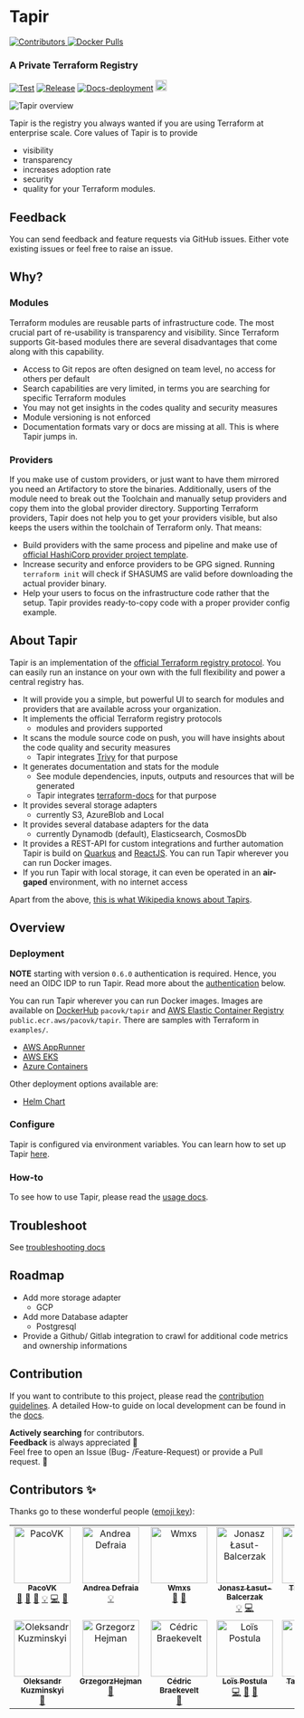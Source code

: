 # Tapir
<p>  
  <a href="https://github.com/PacoVK/tapir?tab=readme-ov-file#contributors-">
    <img alt="Contributors" src="https://img.shields.io/github/all-contributors/pacovk/tapir">
  </a>
  <a href="https://hub.docker.com/r/pacovk/tapir">
    <img alt="Docker Pulls" src="https://img.shields.io/docker/pulls/pacovk/tapir">
  </a>
</p>
  
### A Private Terraform Registry

[![Test](https://github.com/PacoVK/tapir/actions/workflows/build.yml/badge.svg)](https://github.com/PacoVK/tapir/actions/workflows/build.yml)
[![Release](https://github.com/PacoVK/tapir/actions/workflows/deploy.yml/badge.svg)](https://github.com/PacoVK/tapir/actions/workflows/deploy.yml)
[![Docs-deployment](https://github.com/PacoVK/tapir/actions/workflows/pages/pages-build-deployment/badge.svg)](https://github.com/PacoVK/tapir/actions/workflows/pages/pages-build-deployment)
[<img src="https://api.gitsponsors.com/api/badge/img?id=569890667" height="20">](https://api.gitsponsors.com/api/badge/link?p=Fhcl2QYOz9lq0noRGHOc9bUnaferItDiM0xElJWfcZ5IlK5OfxhJLKK+G6b3G5zETsIBgzbNnEMKUsAJTf2TFg==)

![Tapir overview](./docs/images/tapir.gif)

Tapir is the registry you always wanted if you are using Terraform at enterprise scale.
Core values of Tapir is to provide
* visibility
* transparency
* increases adoption rate
* security
* quality for your Terraform modules.

## Feedback 
You can send feedback and feature requests via GitHub issues. Either vote existing issues or feel free to raise an issue. 

## Why?
### Modules
Terraform modules are reusable parts of infrastructure code. The most crucial part of re-usability is transparency and visibility. Since Terraform supports Git-based modules there are several disadvantages that come along with this capability.
* Access to Git repos are often designed on team level, no access for others per default
* Search capabilities are very limited, in terms you are searching for specific Terraform modules
* You may not get insights in the codes quality and security measures
* Module versioning is not enforced
* Documentation formats vary or docs are missing at all.
  This is where Tapir jumps in.

### Providers
If you make use of custom providers, or just want to have them mirrored you need an Artifactory to store the binaries.
Additionally, users of the module need to break out the Toolchain and manually setup providers and copy them into 
the global provider directory.
Supporting Terraform providers, Tapir does not help you to get your providers visible, but also keeps the users within the toolchain of Terraform only. That means:
* Build providers with the same process and pipeline and make use of [official HashiCorp provider project template](https://github.com/hashicorp/terraform-provider-scaffolding).
* Increase security and enforce providers to be GPG signed. Running `terraform init` will check if SHASUMS are valid before downloading the actual provider binary.
* Help your users to focus on the infrastructure code rather that the setup. Tapir provides ready-to-copy code with 
a proper provider config example.

## About Tapir
Tapir is an implementation of the [official Terraform registry protocol](https://developer.hashicorp.com/terraform/internals/module-registry-protocol).
You can easily run an instance on your own with the full flexibility and power a central registry has.
* It will provide you a simple, but powerful UI to search for modules and providers that are available
  across your organization.
* It implements the official Terraform registry protocols
  * modules and providers supported
* It scans the module source code on push, you will have insights about the code quality and security measures
  * Tapir integrates [Trivy](https://trivy.dev/) for that purpose
* It generates documentation and stats for the module 
  * See module dependencies, inputs, outputs and resources that will be generated
  * Tapir integrates [terraform-docs](https://terraform-docs.io/) for that purpose
* It provides several storage adapters
  * currently S3, AzureBlob and Local
* It provides several database adapters for the data
  * currently Dynamodb (default), Elasticsearch, CosmosDb
* It provides a REST-API for custom integrations and further automation
  Tapir is build on [Quarkus](https://quarkus.io/) and [ReactJS](https://reactjs.org/). You can run Tapir wherever you can run Docker images.
* If you run Tapir with local storage, it can even be operated in an **air-gaped** environment, with no internet access 

Apart from the above, [this is what Wikipedia knows about Tapirs](https://en.wikipedia.org/wiki/Tapir).

## Overview

### Deployment

**NOTE** starting with version `0.6.0` authentication is required. Hence, you need an OIDC IDP to run Tapir. 
Read more about the [authentication](./docs/configuration.md#authentication) below.

You can run Tapir wherever you can run Docker images.
Images are available on [DockerHub](https://hub.docker.com/r/pacovk/tapir) `pacovk/tapir` and [AWS Elastic Container Registry](https://gallery.ecr.aws/pacovk/tapir) `public.ecr.aws/pacovk/tapir`.
There are samples with Terraform in `examples/`.
* [AWS AppRunner](./examples/aws/apprunner)
* [AWS EKS](./examples/aws/eks)
* [Azure Containers](./examples/azure/containerapps)

Other deployment options available are:
* [Helm Chart](https://github.com/PacoVK/tapir-helm)

### Configure

Tapir is configured via environment variables. You can learn how to set up Tapir [here](./docs/configuration.md).

### How-to

To see how to use Tapir, please read the [usage docs](./docs/usage.md).

## Troubleshoot

See [troubleshooting docs](./docs/TROUBLESHOOT.md)

## Roadmap

* Add more storage adapter
  * GCP
* Add more Database adapter
  * Postgresql
* Provide a Github/ Gitlab integration to crawl for additional code metrics and ownership informations

## Contribution

If you want to contribute to this project, please read the [contribution guidelines](./CONTRIBUTING.md).
A detailed How-to guide on local development can be found in the [docs](dev/docs/RUNBOOK.md).

**Actively searching** for contributors. <br/>
**Feedback** is always appreciated :rainbow: <br/>
Feel free to open an Issue (Bug- /Feature-Request)
or provide a Pull request. :wrench:

## Contributors ✨

Thanks go to these wonderful people ([emoji key](https://allcontributors.org/docs/en/emoji-key)):
<!-- ALL-CONTRIBUTORS-LIST:START - Do not remove or modify this section -->
<!-- prettier-ignore-start -->
<!-- markdownlint-disable -->
<table>
  <tbody>
    <tr>
      <td align="center" valign="top" width="14.28%"><a href="https://pascal.euhus.dev/"><img src="https://avatars.githubusercontent.com/u/27785614?v=4?s=100" width="100px;" alt="PacoVK"/><br /><sub><b>PacoVK</b></sub></a><br /><a href="https://github.com/PacoVK/tapir/pulls?q=is%3Apr+reviewed-by%3APacoVK" title="Reviewed Pull Requests">👀</a> <a href="#projectManagement-PacoVK" title="Project Management">📆</a> <a href="#maintenance-PacoVK" title="Maintenance">🚧</a> <a href="#example-PacoVK" title="Examples">💡</a> <a href="https://github.com/PacoVK/tapir/commits?author=PacoVK" title="Code">💻</a> <a href="https://github.com/PacoVK/tapir/commits?author=PacoVK" title="Documentation">📖</a></td>
      <td align="center" valign="top" width="14.28%"><a href="https://github.com/andrea-defraia"><img src="https://avatars.githubusercontent.com/u/56583671?v=4?s=100" width="100px;" alt="Andrea Defraia"/><br /><sub><b>Andrea Defraia</b></sub></a><br /><a href="#example-andrea-defraia" title="Examples">💡</a></td>
      <td align="center" valign="top" width="14.28%"><a href="https://github.com/WeiMengXS"><img src="https://avatars.githubusercontent.com/u/54929266?v=4?s=100" width="100px;" alt="Wmxs"/><br /><sub><b>Wmxs</b></sub></a><br /><a href="https://github.com/PacoVK/tapir/issues?q=author%3AWeiMengXS" title="Bug reports">🐛</a> <a href="#ideas-WeiMengXS" title="Ideas, Planning, & Feedback">🤔</a></td>
      <td align="center" valign="top" width="14.28%"><a href="https://github.com/jonasz-lasut"><img src="https://avatars.githubusercontent.com/u/93281932?v=4?s=100" width="100px;" alt="Jonasz Łasut-Balcerzak"/><br /><sub><b>Jonasz Łasut-Balcerzak</b></sub></a><br /><a href="#example-jonasz-lasut" title="Examples">💡</a> <a href="https://github.com/PacoVK/tapir/commits?author=jonasz-lasut" title="Code">💻</a></td>
      <td align="center" valign="top" width="14.28%"><a href="https://github.com/tlchaffi"><img src="https://avatars.githubusercontent.com/u/128724533?v=4?s=100" width="100px;" alt="Tim Chaffin"/><br /><sub><b>Tim Chaffin</b></sub></a><br /><a href="https://github.com/PacoVK/tapir/pulls?q=is%3Apr+reviewed-by%3Atlchaffi" title="Reviewed Pull Requests">👀</a></td>
      <td align="center" valign="top" width="14.28%"><a href="https://github.com/tim-chaffin"><img src="https://avatars.githubusercontent.com/u/128724533?v=4?s=100" width="100px;" alt="Tim Chaffin"/><br /><sub><b>Tim Chaffin</b></sub></a><br /><a href="https://github.com/PacoVK/tapir/commits?author=tim-chaffin" title="Documentation">📖</a></td>
      <td align="center" valign="top" width="14.28%"><a href="https://github.com/TomBeckett"><img src="https://avatars.githubusercontent.com/u/10406453?v=4?s=100" width="100px;" alt="Tom Beckett"/><br /><sub><b>Tom Beckett</b></sub></a><br /><a href="#example-TomBeckett" title="Examples">💡</a> <a href="https://github.com/PacoVK/tapir/commits?author=TomBeckett" title="Code">💻</a></td>
    </tr>
    <tr>
      <td align="center" valign="top" width="14.28%"><a href="https://github.com/akuzminsky"><img src="https://avatars.githubusercontent.com/u/1763754?v=4?s=100" width="100px;" alt="Oleksandr Kuzminskyi"/><br /><sub><b>Oleksandr Kuzminskyi</b></sub></a><br /><a href="https://github.com/PacoVK/tapir/issues?q=author%3Aakuzminsky" title="Bug reports">🐛</a></td>
      <td align="center" valign="top" width="14.28%"><a href="https://github.com/GrzegorzHejman"><img src="https://avatars.githubusercontent.com/u/55591451?v=4?s=100" width="100px;" alt="GrzegorzHejman"/><br /><sub><b>GrzegorzHejman</b></sub></a><br /><a href="https://github.com/PacoVK/tapir/issues?q=author%3AGrzegorzHejman" title="Bug reports">🐛</a></td>
      <td align="center" valign="top" width="14.28%"><a href="https://hybridbrothers.com"><img src="https://avatars.githubusercontent.com/u/26713978?v=4?s=100" width="100px;" alt="Cédric Braekevelt"/><br /><sub><b>Cédric Braekevelt</b></sub></a><br /><a href="https://github.com/PacoVK/tapir/issues?q=author%3Acedricbraekevelt" title="Bug reports">🐛</a></td>
      <td align="center" valign="top" width="14.28%"><a href="https://lois.postu.la"><img src="https://avatars.githubusercontent.com/u/1423612?v=4?s=100" width="100px;" alt="Loïs Postula"/><br /><sub><b>Loïs Postula</b></sub></a><br /><a href="https://github.com/PacoVK/tapir/commits?author=loispostula" title="Code">💻</a> <a href="https://github.com/PacoVK/tapir/commits?author=loispostula" title="Documentation">📖</a> <a href="#ideas-loispostula" title="Ideas, Planning, & Feedback">🤔</a></td>
      <td align="center" valign="top" width="14.28%"><a href="https://github.com/kimxogus"><img src="https://avatars.githubusercontent.com/u/11684628?v=4?s=100" width="100px;" alt="Taehyun Kim"/><br /><sub><b>Taehyun Kim</b></sub></a><br /><a href="#ideas-kimxogus" title="Ideas, Planning, & Feedback">🤔</a></td>
    </tr>
  </tbody>
</table>

<!-- markdownlint-restore -->
<!-- prettier-ignore-end -->

<!-- ALL-CONTRIBUTORS-LIST:END -->
